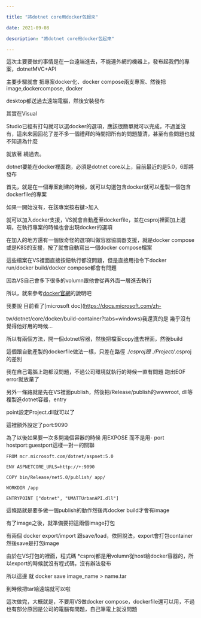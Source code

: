 ```yaml
---

title: "將dotnet core用docker包起來"

date: 2021-09-08

description: "將dotnet core用docker包起來"

---
```




這次主要要做的事情是在一台遠端進去，不能連外網的機器上，發布起我們的專案，dotnetMVC+API



主要步驟就會 把專案docker化、docker compose兩支專案、然後把image,dockercompose, docker

desktop都送過去遠端電腦，然後安裝發布



其實在Visual

Studio已經有打勾就可以選docker的選項，應該很簡單就可以完成，不過並沒有，這來來回回花了差不多一個禮拜的時間把所有的問題釐清，甚至有些問題也就不知道為什麼

就放著 繞過去。



dotnet要能在docker裡面跑，必須是dotnet core以上，目前最近的是5.0，6即將發布



首先，就是在一個專案創建的時候，就可以勾選包含docker就可以產製一個包含dockerfile的專案



如果一開始沒有，在該專案按右鍵>加入

就可以加入docker支援，VS就會自動產至dockerfile，並在csproj裡面加上選項，在執行專案的時候也會出現docker的選項



在加入的地方還有一個很奇怪的選項叫做容器協調器支援，就是docker compose或是K8S的支援，按了就會自動寫出一個docker compose檔案



這些檔案在VS裡面直接按鈕執行都沒問題，但是直接用指令下docker run/docker build/docker compose都會有問題



因為VS自己會多下很多的volumn跟他會從再外面一層進去執行



所以，就來參考[docker官網](https://docs.docker.com/samples/dotnetcore/)的說明吧



我要說 目前看了[microsoft doc](https://docs.microsoft.com/zh-

tw/dotnet/core/docker/build-container?tabs=windows)我還真的是 幾乎沒有覺得他好用的時候...



所以有兩個方法，開一個dotnet容器，然後把檔案copy進去裡面，然後build



這個跟自動產製的dockerfile做法一樣，只差在路徑 ./*csproj跟 ./Project/*.csproj的差別



我在自己電腦上跑都沒問題，不過公司環境就執行的時候一直有問題 跑出EOF error就放棄了



另外一條路就是先在VS裡面publish，然後把/Release/publish的wwwroot, dll等複製進dotnet容器，entry

point設定Project.dll就可以了



這裡額外設定了port:9090



為了以後如果要一次多開幾個容器的時候 用EXPOSE 而不是用- port hostport:guestport這樣一對一的關聯



    

    

    FROM mcr.microsoft.com/dotnet/aspnet:5.0

    ENV ASPNETCORE_URLS=http://+:9090

    COPY bin/Release/net5.0/publish/ app/

    WORKDIR /app

    ENTRYPOINT ["dotnet", "UMATTUrbanAPI.dll"]



這條路就是要多做一個publish的動作然後再docker build才會有image



有了image之後，就準備要把這兩個image打包



有兩個 docker export/import 跟save/load，依照說法，export會打包container然後save是打包image



由於在VS打包的裡面，程式碼 *csproj都是用volumn從host給docker容器的，所以export的時候就沒有程式碼，沒有辦法發布



所以這邊 就 docker save image_name > name.tar



到時候把tar給遠端就可以啦



這次做完，大概就是，不要用VS做docker compose，dockerfile還可以用，不過也有部分原因是公司的電腦有問題，自己筆電上就沒問題




